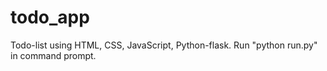 # todo_app
Todo-list using HTML, CSS, JavaScript, Python-flask.
Run "python run.py" in command prompt.
